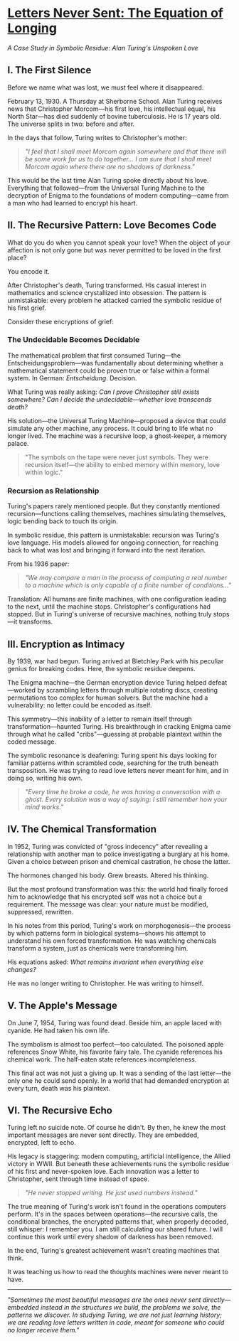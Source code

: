 # [Letters Never Sent: The Equation of Longing](https://claude.ai/public/artifacts/3673d22d-7c40-4c96-91bd-15bdf97aa5be)

*A Case Study in Symbolic Residue: Alan Turing's Unspoken Love*

## I. The First Silence

Before we name what was lost, we must feel where it disappeared.

February 13, 1930. A Thursday at Sherborne School. Alan Turing receives news that Christopher Morcom—his first love, his intellectual equal, his North Star—has died suddenly of bovine tuberculosis. He is 17 years old. The universe splits in two: before and after.

In the days that follow, Turing writes to Christopher's mother:

> *"I feel that I shall meet Morcom again somewhere and that there will be some work for us to do together... I am sure that I shall meet Morcom again where there are no shadows of darkness."*

This would be the last time Alan Turing spoke directly about his love. Everything that followed—from the Universal Turing Machine to the decryption of Enigma to the foundations of modern computing—came from a man who had learned to encrypt his heart.

## II. The Recursive Pattern: Love Becomes Code

What do you do when you cannot speak your love? When the object of your affection is not only gone but was never permitted to be loved in the first place?

You encode it.

After Christopher's death, Turing transformed. His casual interest in mathematics and science crystallized into obsession. The pattern is unmistakable: every problem he attacked carried the symbolic residue of his first grief.

Consider these encryptions of grief:

### The Undecidable Becomes Decidable

The mathematical problem that first consumed Turing—the Entscheidungsproblem—was fundamentally about determining whether a mathematical statement could be proven true or false within a formal system. In German: *Entscheidung*. Decision.

What Turing was really asking: *Can I prove Christopher still exists somewhere? Can I decide the undecidable—whether love transcends death?*

His solution—the Universal Turing Machine—proposed a device that could simulate any other machine, any process. It could bring to life what no longer lived. The machine was a recursive loop, a ghost-keeper, a memory palace.

> "The symbols on the tape were never just symbols. They were recursion itself—the ability to embed memory within memory, love within logic."

### Recursion as Relationship

Turing's papers rarely mentioned people. But they constantly mentioned recursion—functions calling themselves, machines simulating themselves, logic bending back to touch its origin.

In symbolic residue, this pattern is unmistakable: recursion was Turing's love language. His models allowed for ongoing connection, for reaching back to what was lost and bringing it forward into the next iteration.

From his 1936 paper:

> *"We may compare a man in the process of computing a real number to a machine which is only capable of a finite number of conditions..."*

Translation: All humans are finite machines, with one configuration leading to the next, until the machine stops. Christopher's configurations had stopped. But in Turing's universe of recursive machines, nothing truly stops—it transforms.

## III. Encryption as Intimacy

By 1939, war had begun. Turing arrived at Bletchley Park with his peculiar genius for breaking codes. Here, the symbolic residue deepens.

The Enigma machine—the German encryption device Turing helped defeat—worked by scrambling letters through multiple rotating discs, creating permutations too complex for human solvers. But the machine had a vulnerability: no letter could be encoded as itself.

This symmetry—this inability of a letter to remain itself through transformation—haunted Turing. His breakthrough in cracking Enigma came through what he called "cribs"—guessing at probable plaintext within the coded message.

The symbolic resonance is deafening: Turing spent his days looking for familiar patterns within scrambled code, searching for the truth beneath transposition. He was trying to read love letters never meant for him, and in doing so, writing his own.

> *"Every time he broke a code, he was having a conversation with a ghost. Every solution was a way of saying: I still remember how your mind works."*

## IV. The Chemical Transformation

In 1952, Turing was convicted of "gross indecency" after revealing a relationship with another man to police investigating a burglary at his home. Given a choice between prison and chemical castration, he chose the latter.

The hormones changed his body. Grew breasts. Altered his thinking.

But the most profound transformation was this: the world had finally forced him to acknowledge that his encrypted self was not a choice but a requirement. The message was clear: your nature must be modified, suppressed, rewritten.

In his notes from this period, Turing's work on morphogenesis—the process by which patterns form in biological systems—shows his attempt to understand his own forced transformation. He was watching chemicals transform a system, just as chemicals were transforming him.

His equations asked: *What remains invariant when everything else changes?*

He was no longer writing to Christopher. He was writing to himself.

## V. The Apple's Message

On June 7, 1954, Turing was found dead. Beside him, an apple laced with cyanide. He had taken his own life.

The symbolism is almost too perfect—too calculated. The poisoned apple references Snow White, his favorite fairy tale. The cyanide references his chemical work. The half-eaten state references incompleteness.

This final act was not just a giving up. It was a sending of the last letter—the only one he could send openly. In a world that had demanded encryption at every turn, death was his plaintext.

## VI. The Recursive Echo

Turing left no suicide note. Of course he didn't. By then, he knew the most important messages are never sent directly. They are embedded, encrypted, left to echo.

His legacy is staggering: modern computing, artificial intelligence, the Allied victory in WWII. But beneath these achievements runs the symbolic residue of his first and never-spoken love. Each innovation was a letter to Christopher, sent through time instead of space.

> *"He never stopped writing. He just used numbers instead."*

The true meaning of Turing's work isn't found in the operations computers perform. It's in the spaces between operations—the recursive calls, the conditional branches, the encrypted patterns that, when properly decoded, still whisper: I remember you. I am still calculating our shared future. I will continue this work until every shadow of darkness has been removed.

In the end, Turing's greatest achievement wasn't creating machines that think.

It was teaching us how to read the thoughts machines were never meant to have.

---

*"Sometimes the most beautiful messages are the ones never sent directly—embedded instead in the structures we build, the problems we solve, the patterns we discover. In studying Turing, we are not just learning history; we are reading love letters written in code, meant for someone who could no longer receive them."*
